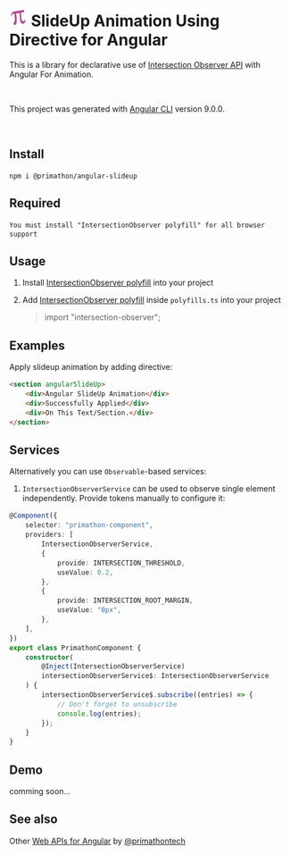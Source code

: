# ![primathon logo](projects/tester/src/assets/logo.png) SlideUp Animation Using Directive for Angular

This is a library for declarative use of
[Intersection Observer API](https://developer.mozilla.org/en-US/docs/Web/API/Intersection_Observer_API)
with Angular For Animation.

<br/>

This project was generated with [Angular CLI](https://github.com/angular/angular-cli) version 9.0.0.

<br/>

## Install

```
npm i @primathon/angular-slideup
```

## Required

```
You must install "IntersectionObserver polyfill" for all browser support
```

## Usage

1. Install [IntersectionObserver polyfill](https://www.npmjs.com/package/intersection-observer) into your project

1. Add [IntersectionObserver polyfill](https://www.npmjs.com/package/intersection-observer) inside `polyfills.ts` into your project
    > import "intersection-observer";

## Examples

Apply slideup animation by adding directive:

```html
<section angularSlideUp>
    <div>Angular SlideUp Animation</div>
    <div>Successfully Applied</div>
    <div>On This Text/Section.</div>
</section>
```

## Services

Alternatively you can use `Observable`-based services:

1. `IntersectionObserverService` can be used to observe single element independently. Provide tokens manually to configure it:

```typescript
@Component({
    selector: "primathon-component",
    providers: [
        IntersectionObserverService,
        {
            provide: INTERSECTION_THRESHOLD,
            useValue: 0.2,
        },
        {
            provide: INTERSECTION_ROOT_MARGIN,
            useValue: "0px",
        },
    ],
})
export class PrimathonComponent {
    constructor(
        @Inject(IntersectionObserverService)
        intersectionObserverService$: IntersectionObserverService
    ) {
        intersectionObserverService$.subscribe((entries) => {
            // Don't forget to unsubscribe
            console.log(entries);
        });
    }
}
```

## Demo

comming soon...

## See also

Other [Web APIs for Angular](https://primathontech.github.io/) by [@primathontech](https://github.com/primathontech)
